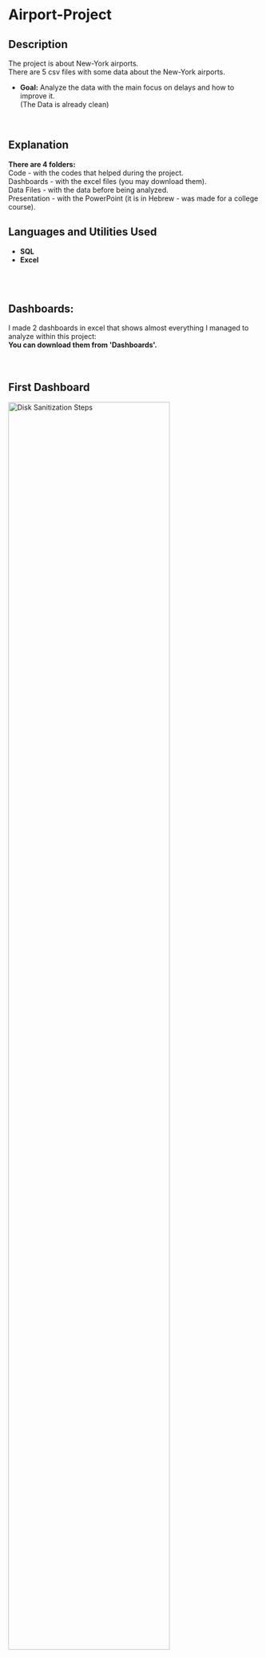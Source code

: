 # Airport-Project

<h2>Description</h2>
The project is about New-York airports.<br />
There are 5 csv files with some data about the New-York airports.<br />

- <b>Goal:</b> 
Analyze the data with the main focus on delays and how to improve it.<br />
(The Data is already clean)
<br />

<h2>Explanation</h2>
<b>There are 4 folders: </b>
<br />
Code - with the codes that helped during the project. <br />
Dashboards - with the excel files (you may download them). <br />
Data Files - with the data before being analyzed. <br />
Presentation - with the PowerPoint (it is in Hebrew - was made for a college course). <br />


<h2>Languages and Utilities Used</h2>

- <b>SQL</b> 
- <b>Excel</b>
<br />
<br />

<p align="center">
<h2>Dashboards:</h2>
I made 2 dashboards in excel that shows almost everything I managed to analyze within this project: <br />
<b> You can download them from 'Dashboards'. </b> <br />
<br />
<br />


<h2>First Dashboard</h2>
<img src="https://i.imgur.com/jlk1wLv.png" height="80%" width="80%" alt="Disk Sanitization Steps"/>
<br />
<br />
<br />

<h2>Second Dashboard</h2>

<img src="https://i.imgur.com/PteAS4p.png" height="80%" width="80%" alt="Disk Sanitization Steps"/>
<br />
<br />
<br />
</p>


<h2>Summary & Recommendations</h2>

<img src="https://i.imgur.com/nXQvmb9.png" height="80%" width="80%" alt="Disk Sanitization Steps"/>
</p>